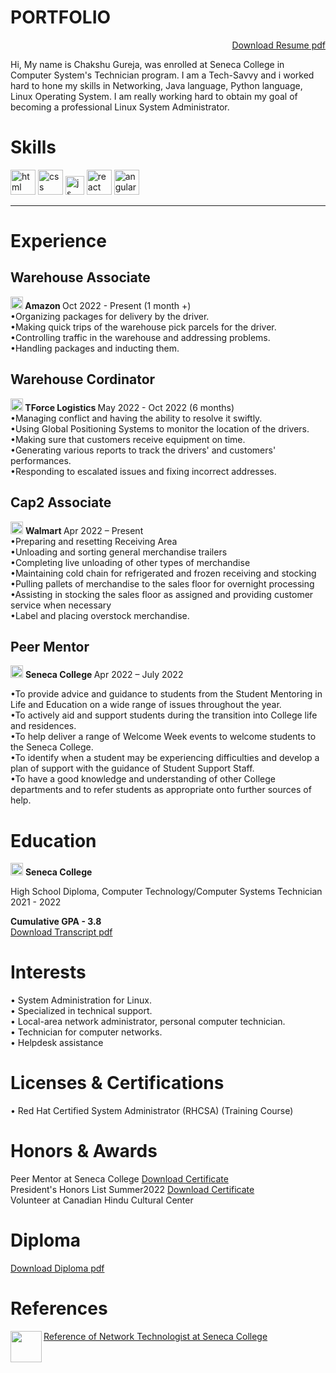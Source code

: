 #  PORTFOLIO  
<p align='right'>  <a href="https://drive.google.com/file/d/1FlMg0qfEOWrgr8PKT1fee0oDVfZ3mFdq/view?usp=share_link">Download Resume pdf </a></p>
Hi, My name is Chakshu Gureja, was enrolled at Seneca College in Computer System's Technician program. I am a Tech-Savvy and i worked hard to hone my skills in Networking, Java language, Python language, Linux Operating System. I am really working hard to obtain my goal of becoming a professional Linux System Administrator. 


# Skills

<p align='left'>
  
  <img src="https://upload.wikimedia.org/wikipedia/commons/thumb/b/b0/NewTux.svg/1200px-NewTux.svg.png" alt="html" width="40" height="40">
  <img src='https://upload.wikimedia.org/wikipedia/commons/c/c0/Azure.png' alt="css" width="40" height="40">
  <img src='https://upload.wikimedia.org/wikipedia/commons/thumb/9/93/Amazon_Web_Services_Logo.svg/768px-Amazon_Web_Services_Logo.svg.png?20170912170050' height='30' width='auto' alt="js">
   <img src="https://upload.wikimedia.org/wikipedia/commons/d/dc/Javascript-shield.png" alt="react" width="auto" height="40"/>
   <img src="https://i0.wp.com/learn.onemonth.com/wp-content/uploads/2019/07/image2-1.png?fit=600%2C315&ssl=1" alt="angular" width="40" height="40"/>
</p>

--- 

# Experience
## Warehouse Associate
  <img src="http://media.corporate-ir.net/media_files/IROL/17/176060/Oct18/Amazon%20logo.PNG" alt="html" width="20" height="20"><b> Amazon </b>
  Oct 2022 - Present (1 month +) <br>
  •Organizing packages for delivery by the driver.<br>
  •Making quick trips of the warehouse pick parcels for the driver.<br>
  •Controlling traffic in the warehouse and addressing problems.<br>
  •Handling packages and inducting them.<br>
## Warehouse Cordinator
   <img src="https://encrypted-tbn0.gstatic.com/images?q=tbn:ANd9GcTzpNq-tqFYWFdVp1BVmS8xraIMLa_7GdZFt9bd0iSE&s" alt="html" width="20" height="20"><b> TForce Logistics </b>
   May 2022 - Oct 2022 (6 months)<br>
  •Managing conflict and having the ability to resolve it swiftly.<br>
  •Using Global Positioning Systems to monitor the location of the drivers.<br>
  •Making sure that customers receive equipment on time.<br>
  •Generating various reports to track the drivers' and customers' performances.<br>
  •Responding to escalated issues and fixing incorrect addresses.<br>
## Cap2 Associate
<img src="https://cdn.mos.cms.futurecdn.net/5StAbRHLA4ZdyzQZVivm2c-970-80.jpg.webp" alt="html" width="20" height="20"> <b> Walmart </b>  Apr 2022 – Present <br>
  •Preparing and resetting Receiving Area <br> 
  •Unloading and sorting general merchandise trailers <br> 
  •Completing live unloading of other types of merchandise <br> 
  •Maintaining cold chain for refrigerated and frozen receiving and stocking <br> 
  •Pulling pallets of merchandise to the sales floor for overnight processing <br> 
  •Assisting in stocking the sales floor as assigned and providing customer service when    necessary <br> 
  •Label and placing overstock merchandise. <br> 

## Peer Mentor 

<img src="https://res.cloudinary.com/crunchbase-production/image/upload/c_lpad,f_auto,q_auto:eco,dpr_1/tl1pb3qhlkjxqyyartnz" alt="html" width="20" height="20"> <b> Seneca College </b>  Apr 2022 – July 2022 <br>

•To provide advice and guidance to students from the Student Mentoring in Life and Education on a wide range of issues throughout the year.<br>
•To actively aid and support students during the transition into College life and residences.<br>
•To help deliver a range of Welcome Week events to welcome students to the Seneca College.<br>
•To identify when a student may be experiencing difficulties and develop a plan of support with the guidance of Student Support Staff.<br>
•To have a good knowledge and understanding of other College departments and to refer students as appropriate onto further sources of help.<br>

# Education
<p align='left'>
<img src="https://res.cloudinary.com/crunchbase-production/image/upload/c_lpad,f_auto,q_auto:eco,dpr_1/tl1pb3qhlkjxqyyartnz" alt="html" width="20" height="20"> <b> Seneca College </b> <br>
<p> High School Diploma, Computer Technology/Computer Systems Technician <br>
2021 - 2022 <br></p>

<b> Cumulative GPA - 3.8</b><br>
<a href="https://drive.google.com/file/d/1G3JxZUvoFqBkoTv_LiNY1mGbcvWgKlcJ/view?usp=sharing">Download Transcript pdf </a></p>

# Interests
• System Administration for Linux.<br>
• Specialized in technical support.<br>
• Local-area network administrator, personal computer technician.<br>
• Technician for computer networks.<br>
• Helpdesk assistance

# Licenses & Certifications
• Red Hat Certified System Administrator (RHCSA) (Training Course)

# Honors & Awards
Peer Mentor at Seneca College <a href="https://drive.google.com/file/d/1hi1NHzFQZ3qk8mmBmzy34jgSe7QyR4cC/view?usp=drivesdk"> Download Certificate </a>  <br>
President's Honors List Summer2022 <a href="https://drive.google.com/file/d/17ND2zlRc8KGHSy6kmuz2WsdJEUgIwsK9/view?usp=sharing"> Download Certificate </a>  <br> 
Volunteer at Canadian Hindu Cultural Center 


# Diploma
<p align='left'>  <a href="https://drive.google.com/file/d/122zBEFZtvAFRUMKzFtKShSYqaC1Yne1U/view?usp=share_link">Download Diploma pdf </a></p>

# References
<p align='left'> <a href="https://www.linkedin.com/in/chakshu-gureja-5b6236229/"><img align="left" width="50px" src="https://media-exp1.licdn.com/dms/image/C560BAQHaVYd13rRz3A/company-logo_200_200/0/1638831589865?e=2147483647&v=beta&t=Zq1zixRFUNMSm2Ldgu_hcJAYTL1gWG3VHKXO4kf9lDQ" /></a> <a href="https://www.linkedin.com/in/harsh-bassi-9308b8158/">Reference of Network Technologist at Seneca College </a></p>








